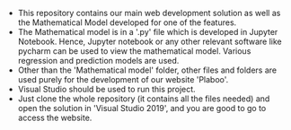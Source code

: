 - This repository contains our main web development solution as well as the Mathematical Model developed for one of the features.
- The Mathematical model is in a '.py' file which is developed in Jupyter Notebook. Hence, Jupyter notebook or any other relevant software like pycharm can be used to view the mathematical model. Various regression and prediction models are used.
- Other than the 'Mathematical model' folder, other files and folders are used purely for the development of our website 'Plaboo'.
- Visual Studio should be used to run this project.
- Just clone the whole repository (it contains all the files needed) and open the solution in 'Visual Studio 2019', and you are good to go to access the website.
